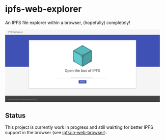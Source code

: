 # ipfs-web-explorer

An IPFS file explorer within a browser, (hopefully) completely!

![app](app.png)

## Status

This project is currently work in progress and still wairting for better IPFS support in the browser (see [ipfs/in-web-browser](https://github.com/ipfs/in-web-browsers)).
